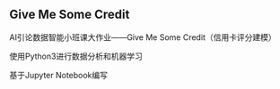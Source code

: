 ## Give Me Some Credit
AI引论数据智能小班课大作业——Give Me Some Credit（信用卡评分建模）

使用Python3进行数据分析和机器学习

基于Jupyter Notebook编写
